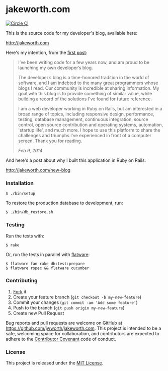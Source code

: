 # jakeworth.com

[![Circle CI](https://circleci.com/gh/jwworth/jakeworth.com.svg?style=svg)](https://circleci.com/gh/jwworth/jakeworth.com)

This is the source code for my developer's blog, available here:

http://jakeworth.com

Here's my intention, from the [first post](http://www.jakeworth.com/hello-world):

> I’ve been writing code for a few years now, and am proud to be launching my own
> developer’s blog.
>
> The developer’s blog is a time-honored tradition in the world of software, and
> I am indebted to the many great programmers whose blogs I read.  Our community
> is incredible at sharing information.  My goal with this blog is to provide
> something of similar value, while building a record of the solutions I've found
> for future reference.
>
> I am a web developer working in Ruby on Rails, but am interested in a broad
> range of topics, including responsive design, performance, testing, database
> management, continuous integration, source control, open source contribution
> and operating systems, automation, 'startup life', and much more.  I hope to
> use this platform to share the challenges and triumphs I’ve experienced in
> front of a computer screen.  Thank you for reading.
>
> *Feb 9, 2014*

And here's a post about why I built this application in Ruby on Rails:

http://jakeworth.com/new-blog

### Installation

```
$ ./bin/setup
```

To restore the production database to development, run:

```
$ ./bin/db_restore.sh
```

### Testing

Run the tests with:

```
$ rake
```

Or, run the tests in parallel with [flatware](https://github.com/briandunn/flatware):

```
$ flatware fan rake db:test:prepare
$ flatware rspec && flatware cucumber
```

### Contributing

1. [Fork](https://help.github.com/articles/fork-a-repo/) it
2. Create your feature branch (`git checkout -b my-new-feature`)
3. Commit your changes (`git commit -am 'Add some feature'`)
4. Push to the branch (`git push origin my-new-feature`)
5. Create new Pull Request

Bug reports and pull requests are welcome on GitHub at
https://github.com/jwworth/jakeworth.com. This project is intended to be a
safe, welcoming space for collaboration, and contributors are expected to
adhere to the [Contributor Covenant](http://contributor-covenant.org) code of
conduct.

### License

This project is released under the [MIT License](http://www.opensource.org/licenses/MIT).
